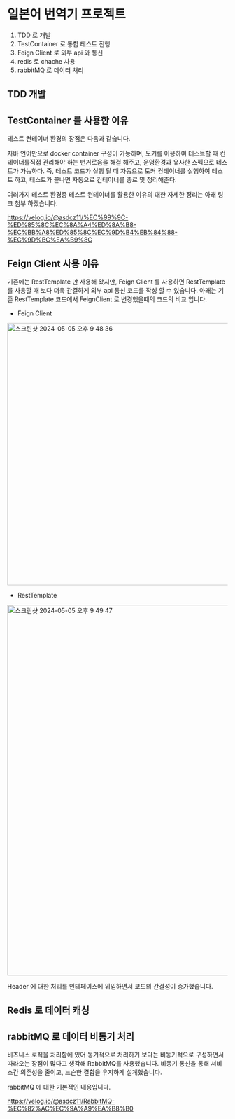 # 일본어 번역기 프로젝트

1. TDD 로 개발
2. TestContainer 로 통합 테스트 진행
3. Feign Client 로 외부 api 와 통신
4. redis 로 chache 사용
5. rabbitMQ 로 데이터 처리

## TDD 개발


## TestContainer 를 사용한 이유

테스트 컨테이너 환경의 장점은 다음과 같습니다.

자바 언어만으로 docker container 구성이 가능하며,
도커를 이용하여 테스트할 때 컨테이너를직접 관리해야 하는 번거로움을 해결 해주고, 운영환경과 유사한 스펙으로 테스트가 가능하다.
즉, 테스트 코드가 실행 될 때 자동으로 도커 컨테이너를 실행하여 테스트 하고, 테스트가 끝나면 자동으로 컨테이너를 종료 및 정리해준다.

여러가지 테스트 환경중 테스트 컨테이너를 활용한 이유의 대한 자세한 정리는 아래 링크 첨부 하겠습니다.

https://velog.io/@asdcz11/%EC%99%9C-%ED%85%8C%EC%8A%A4%ED%8A%B8-%EC%BB%A8%ED%85%8C%EC%9D%B4%EB%84%88-%EC%9D%BC%EA%B9%8C

## Feign Client 사용 이유
기존에는 RestTemplate 만 사용해 왔지만, Feign Client 를 사용하면 RestTemplate 를 사용할 때 보다 더욱 간결하게 외부 api 통신 코드를 작성 할 수 있습니다.
아래는 기존 RestTemplate 코드에서 FeignClient 로 변경했을때의 코드의 비교 입니다.

- Feign Client
<img width="599" alt="스크린샷 2024-05-05 오후 9 48 36" src="https://github.com/ByeonJuHwan/translator/assets/105885581/555df13c-dc23-4905-8141-c83b150ee755">

- RestTemplate
<img width="846" alt="스크린샷 2024-05-05 오후 9 49 47" src="https://github.com/ByeonJuHwan/translator/assets/105885581/ef2e8ddd-2725-4ccb-a5eb-1e32a3180a9a">

Header 에 대한 처리를 인테페이스에 위임하면서 코드의 간결성이 증가했습니다.

## Redis 로 데이터 캐싱

## rabbitMQ 로 데이터 비동기 처리

비즈니스 로직을 처리함에 있어 동기적으로 처리하기 보다는 비동기적으로 구성하면서 따라오는 장점이 많다고 생각해 RabbitMQ를 사용했습니다.
비동기 통신을 통해 서비스간 의존성을 줄이고, 느슨한 결합을 유지하게 설계했습니다.

rabbitMQ 에 대한 기본적인 내용입니다. 

https://velog.io/@asdcz11/RabbitMQ-%EC%82%AC%EC%9A%A9%EA%B8%B0
